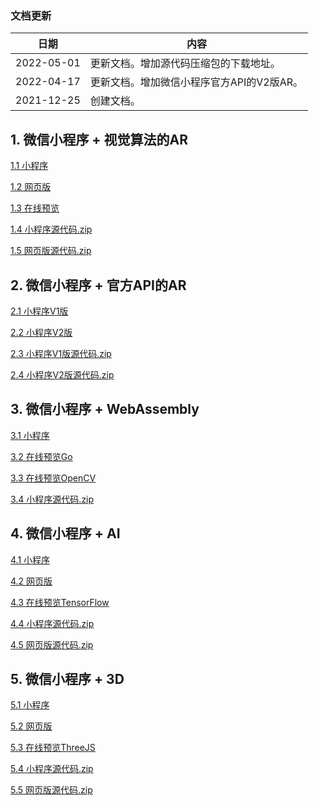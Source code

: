 ﻿### 文档更新

| 日期　　　| 内容 |
| -- | -- |
| 2022-05-01 | 更新文档。增加源代码压缩包的下载地址。 |
| 2022-04-17 | 更新文档。增加微信小程序官方API的V2版AR。 |
| 2021-12-25 | 创建文档。 |

## 1. 微信小程序 + 视觉算法的AR

[1.1 小程序](https://github.com/sanyuered/WeChat-MiniProgram-WebAR)

[1.2 网页版](https://github.com/sanyuered/WebAR)

[1.3 在线预览](https://sanyuered.github.io/WebAR/)

[1.4 小程序源代码.zip](https://codeload.github.com/sanyuered/WeChat-MiniProgram-WebAR/zip/refs/heads/main)

[1.5 网页版源代码.zip](https://codeload.github.com/sanyuered/WebAR/zip/refs/heads/main)

## 2. 微信小程序 + 官方API的AR

[2.1 小程序V1版](https://github.com/sanyuered/WeChat-MiniProgram-AR-AI)

[2.2 小程序V2版](https://github.com/sanyuered/WeChat-MiniProgram-AR-AI-V2)

[2.3 小程序V1版源代码.zip](https://codeload.github.com/sanyuered/WeChat-MiniProgram-AR-AI/zip/refs/heads/main)

[2.4 小程序V2版源代码.zip](https://codeload.github.com/sanyuered/WeChat-MiniProgram-AR-AI-V2/zip/refs/heads/main)

## 3. 微信小程序 + WebAssembly

[3.1 小程序](https://github.com/sanyuered/WeChat-MiniProgram-AR-WASM)

[3.2 在线预览Go](https://sanyuered.github.io/WeChat-MiniProgram-AR-WASM/go_dev/lesson1.html)

[3.3 在线预览OpenCV](https://sanyuered.github.io/WeChat-MiniProgram-AR-WASM/opencv_dev/lesson2.html)

[3.4 小程序源代码.zip](https://codeload.github.com/sanyuered/WeChat-MiniProgram-AR-WASM/zip/refs/heads/main)

## 4. 微信小程序 + AI

[4.1 小程序](https://github.com/sanyuered/WeChat-MiniProgram-AR-TFJS)

[4.2 网页版](https://github.com/sanyuered/AR-TFJS)

[4.3 在线预览TensorFlow](https://sanyuered.github.io/AR-TFJS/)

[4.4 小程序源代码.zip](https://codeload.github.com/sanyuered/WeChat-MiniProgram-AR-TFJS/zip/refs/heads/main)

[4.5 网页版源代码.zip](https://codeload.github.com/sanyuered/AR-TFJS/zip/refs/heads/main)

## 5. 微信小程序 + 3D

[5.1 小程序](https://github.com/sanyuered/WeChat-MiniProgram-AR-3D)

[5.2 网页版](https://github.com/sanyuered/AR-3D)

[5.3 在线预览ThreeJS](https://sanyuered.github.io/AR-3D/)

[5.4 小程序源代码.zip](https://codeload.github.com/sanyuered/WeChat-MiniProgram-AR-3D/zip/refs/heads/main)

[5.5 网页版源代码.zip](https://codeload.github.com/sanyuered/AR-3D/zip/refs/heads/main)